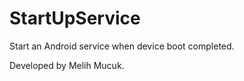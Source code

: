StartUpService
==============

Start an Android service when device boot completed.

Developed by Melih Mucuk.
